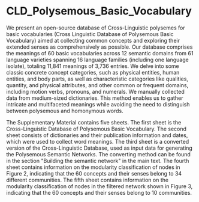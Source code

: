 # CLD_Polysemous_Basic_Vocabulary
We present an open-source database of Cross-Linguistic polysemes for basic vocabularies (Cross Linguistic Database of Polysemous Basic Vocabulary) aimed at collecting common concepts and exploring their extended senses as comprehensively as possible. Our database comprises the meanings of 60 basic vocabularies across 12 semantic domains from 61 language varieties spanning 16 language families (including one language isolate), totaling 11,841 meanings of 3,736 entries. We delve into some classic concrete concept categories, such as physical entities, human entities, and body parts, as well as characteristic categories like qualities, quantity, and physical attributes, and other common or frequent domains, including motion verbs, pronouns, and numerals. We manually collected data from medium-sized dictionaries. This method enables us to gather intricate and multifaceted meanings while avoiding the need to distinguish between polysemous and homonymous words.

The Supplementary Material contains five sheets. The first sheet is the Cross-Linguistic Database of Polysemous Basic Vocabulary. The second sheet consists of dictionaries and their publication information and dates, which were used to collect word meanings. The third sheet is a converted version of the Cross-Linguistic Database, used as input data for generating the Polysemous Semantic Networks. The converting method can be found in the section "Building the semantic network" in the main text. The fourth sheet contains information on the modularity classification of nodes in Figure 2, indicating that the 60 concepts and their senses belong to 34 different communities. The fifth sheet contains information on the modularity classification of nodes in the filtered network shown in Figure 3, indicating that the 60 concepts and their senses belong to 10 communities.
